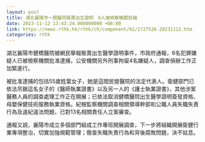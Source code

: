 ```yaml
---
layout: post
title: 湖北襄陽市一間醫院販賣出生證明　6人被檢察機關批捕
date: 2023-11-12 13:43:24.000000000 +08:00
link: https://news.rthk.hk/rthk/ch/component/k2/1727526-20231112.htm
categories: rthk
---
```


湖北襄陽市健橋醫院被網民舉報販賣出生醫學證明事件，市政府通報，6名犯罪嫌疑人已被檢察機關批准逮捕，公安機關另外刑事拘留4名嫌疑人，調查偵辦工作正加緊進行。

被批准逮捕的包括55歲姓葉女子，她是這間民營醫院的法定代表人。衛健部門已依法吊銷這名女子的《醫師執業證書》以及另一人的《護士執業證書》，其他涉案醫務人員的調查處理工作正在開展；已依法取消健橋醫院出生醫學證明簽發資格、母嬰保健技術服務執業資格。紀檢監察機關調查相關領導幹部和公職人員失職失責行為及違紀違法問題，已對13名相關責任人立案審查。

通報又說，襄陽市成立多個部門組成工作專班開展調查，下一步將組織開展衛健行業專項整治，切實加強規範管理；徹查失職失責行為和背後腐敗問題，決不姑息。
